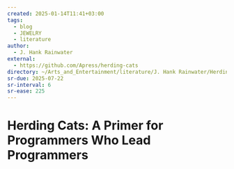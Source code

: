 ```yaml
---
created: 2025-01-14T11:41+03:00
tags:
  - blog
  - JEWELRY
  - literature
author:
  - J. Hank Rainwater
external:
  - https://github.com/Apress/herding-cats
directory: ~/Arts_and_Entertainment/literature/J. Hank Rainwater/Herding Cats_ A Primer for Programmers Who Lead Programmers (2374)/
sr-due: 2025-07-22
sr-interval: 6
sr-ease: 225
---
```


# Herding Cats: A Primer for Programmers Who Lead Programmers
